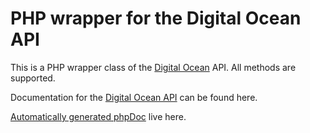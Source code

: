 PHP wrapper for the Digital Ocean API
=====================================

This is a PHP wrapper class of the [Digital Ocean](https://www.digitalocean.com/) API. All methods are supported.

Documentation for the [Digital Ocean API](https://www.digitalocean.com/api) can be found here.

[Automatically generated phpDoc](http://remmelt.github.com/DigitalOcean-PHP-Class) live here.
